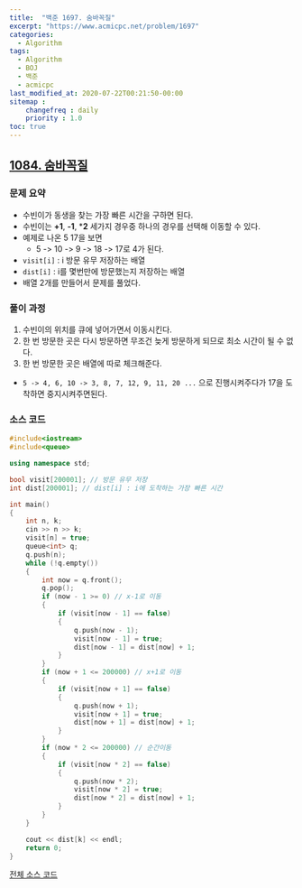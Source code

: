 ```yaml
---
title:  "백준 1697. 숨바꼭질"
excerpt: "https://www.acmicpc.net/problem/1697"
categories:
  - Algorithm
tags:
  - Algorithm
  - BOJ
  - 백준
  - acmicpc
last_modified_at: 2020-07-22T00:21:50-00:00
sitemap :
    changefreq : daily
    priority : 1.0
toc: true
---
```


## [1084. 숨바꼭질](https://www.acmicpc.net/problem/1697)
### 문제 요약
- 수빈이가 동생을 찾는 가장 빠른 시간을 구하면 된다.
- 수빈이는 **+1**, **-1**, ***2** 세가지 경우중 하나의 경우를 선택해 이동할 수 있다.
- 예제로 나온 5 17을 보면
    - 5 -> 10 -> 9 -> 18 -> 17로 4가 된다.
- `visit[i]` : i 방문 유무 저장하는 배열
- `dist[i]` : i를 몇번만에 방문했는지 저장하는 배열
- 배열 2개를 만들어서 문제를 풀었다.

### 풀이 과정
1. 수빈이의 위치를 큐에 넣어가면서 이동시킨다.
2. 한 번 방문한 곳은 다시 방문하면 무조건 늦게 방문하게 되므로 최소 시간이 될 수 없다.
3. 한 번 방문한 곳은 배열에 따로 체크해준다.
- `5 -> 4, 6, 10 -> 3, 8, 7, 12, 9, 11, 20 ...` 으로 진행시켜주다가 17을 도착하면 중지시켜주면된다.

### 소스 코드
```cpp
#include<iostream>
#include<queue>

using namespace std;

bool visit[200001]; // 방문 유무 저장
int dist[200001]; // dist[i] : i에 도착하는 가장 빠른 시간

int main()
{
    int n, k;
    cin >> n >> k;
    visit[n] = true;
    queue<int> q;
    q.push(n);
    while (!q.empty())
    {
        int now = q.front();
        q.pop();
        if (now - 1 >= 0) // x-1로 이동
        {
            if (visit[now - 1] == false)
            {
                q.push(now - 1);
                visit[now - 1] = true;
                dist[now - 1] = dist[now] + 1;
            }
        }
        if (now + 1 <= 200000) // x+1로 이동
        {
            if (visit[now + 1] == false)
            {
                q.push(now + 1);
                visit[now + 1] = true;
                dist[now + 1] = dist[now] + 1;
            }
        }
        if (now * 2 <= 200000) // 순간이동
        {
            if (visit[now * 2] == false)
            {
                q.push(now * 2);
                visit[now * 2] = true;
                dist[now * 2] = dist[now] + 1;
            }
        }
    }

    cout << dist[k] << endl;
    return 0;
}

```

[전체 소스 코드](https://github.com/tdm1223/Algorithm/blob/master/acmicpc.net/source/1697.cpp)